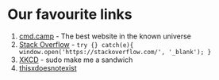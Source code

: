 # Our favourite links

1. [cmd.camp](http://cmd.camp) - The best website in the known universe
1. [Stack Overflow](https://stackoverflow.com/) - `try {} catch(e){ window.open('https://stackoverflow.com/', '_blank'); }`
1. [XKCD](https://xkcd.com/149/) - sudo make me a sandwich
1. [thisxdoesnotexist](https://thisxdoesnotexist.com/)
